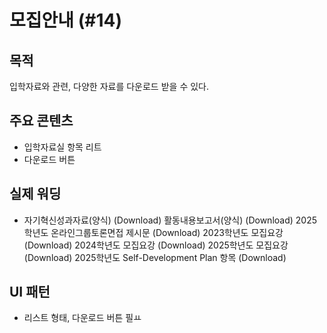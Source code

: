 # 모집안내 (#14)

## 목적
입학자료와 관련, 다양한 자료를 다운로드 받을 수 있다. 

## 주요 콘텐츠
- 입학자료실 항목 리트
- 다운로드 버튼

## 실제 워딩
- 자기혁신성과자료(양식) (Download)
활동내용보고서(양식) (Download)
2025학년도 온라인그룹토론면접 제시문 (Download)
2023학년도 모집요강 (Download)
2024학년도 모집요강 (Download)
2025학년도 모집요강 (Download)
2025학년도 Self-Development Plan 항목 (Download)

## UI 패턴
- 리스트 형태, 다운로드 버튼 필ㅛ 



